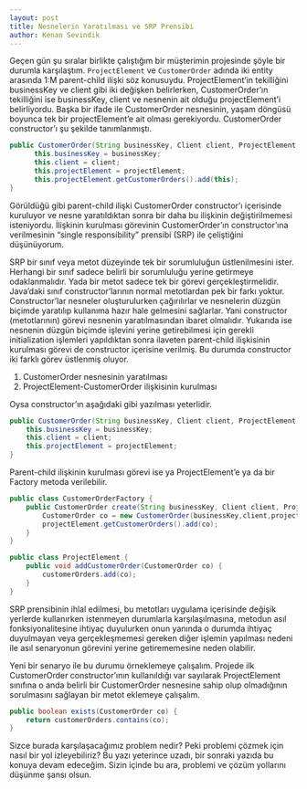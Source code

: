 ```yaml
---
layout: post
title: Nesnelerin Yaratılması ve SRP Prensibi
author: Kenan Sevindik
---
```


Geçen gün şu sıralar birlikte çalıştığım bir müşterimin projesinde şöyle bir durumla karşılaştım. `ProjectElement` ve 
`CustomerOrder` adında iki entity arasında 1:M parent-child ilişki söz konusuydu. ProjectElement’in tekilliğini businessKey 
ve client gibi iki değişken belirlerken, CustomerOrder’ın tekilliğini ise businessKey, client ve nesnenin ait olduğu 
projectElement’i belirliyordu. Başka bir ifade ile CustomerOrder nesnesinin, yaşam döngüsü boyunca tek bir projectElement’e 
ait olması gerekiyordu. CustomerOrder constructor’ı şu şekilde tanımlanmıştı.

```java
public CustomerOrder(String businessKey, Client client, ProjectElement projectElement) {
      this.businessKey = businessKey;
      this.client = client;
      this.projectElement = projectElement;
      this.projectElement.getCustomerOrders().add(this);
}
```

Görüldüğü gibi parent-child ilişki CustomerOrder constructor’ı içerisinde kuruluyor ve nesne yaratıldıktan sonra bir daha 
bu ilişkinin değiştirilmemesi isteniyordu. İlişkinin kurulması görevinin CustomerOrder’ın constructor’ına verilmesinin 
“single responsibility” prensibi (SRP) ile çeliştiğini düşünüyorum.

SRP bir sınıf veya metot düzeyinde tek bir sorumluluğun üstlenilmesini ister. Herhangi bir sınıf sadece belirli bir 
sorumluluğu yerine getirmeye odaklanmalıdır. Yada bir metot sadece tek bir görevi gerçekleştirmelidir. Java’daki sınıf 
constructor’larının normal metotlardan pek bir farkı yoktur. Constructor’lar nesneler oluşturulurken çağırılırlar ve 
nesnelerin düzgün biçimde yaratılıp kullanıma hazır hale gelmesini sağlarlar. Yani constructor (metotlarının) görevi 
nesnenin yaratılmasından ibaret olmalıdır. Yukarıda ise nesnenin düzgün biçimde işlevini yerine getirebilmesi için gerekli 
initialization işlemleri yapıldıktan sonra ilaveten parent-child ilişkisinin kurulması görevi de constructor içerisine 
verilmiş. Bu durumda constructor iki farklı görev üstlenmiş oluyor.

1. CustomerOrder nesnesinin yaratılması
2. ProjectElement-CustomerOrder ilişkisinin kurulması

Oysa constructor’ın aşağıdaki gibi yazılması yeterlidir.

```java
public CustomerOrder(String businessKey, Client client, ProjectElement projectElement) {     
	this.businessKey = businessKey;     
	this.client = client;
	this.projectElement = projectElement; 
}
```


Parent-child ilişkinin kurulması görevi ise ya ProjectElement’e ya da bir Factory metoda verilebilir.

```java
public class CustomerOrderFactory {
    public CustomerOrder create(String businessKey, Client client, ProjectElement projectElement) {
        CustomerOrder co = new CustomerOrder(businessKey,client,projectElement);
        projectElement.getCustomerOrders().add(co);
    }
}

public class ProjectElement {
    public void addCustomerOrder(CustomerOrder co) {
        customerOrders.add(co);
    }
}
```


SRP prensibinin ihlal edilmesi, bu metotları uygulama içerisinde değişik yerlerde kullanırken istenmeyen durumlarla 
karşılaşılmasına, metodun asıl fonksiyonalitesine ihtiyaç duyulurken onun yanında o durumda ihtiyaç duyulmayan veya 
gerçekleşmemesi gereken diğer işlemin yapılması nedeni ile asıl senaryonun görevini yerine getirememesine neden olabilir.

Yeni bir senaryo ile bu durumu örneklemeye çalışalım. Projede ilk CustomerOrder constructor’ının kullanıldığı var sayılarak 
ProjectElement sınıfına o anda belirli bir CustomerOrder nesnesine sahip olup olmadığının sorulmasını sağlayan bir metot 
eklemeye çalışalım.

```java
public boolean exists(CustomerOrder co) {
    return customerOrders.contains(co);
}
```


Sizce burada karşılaşacağımız problem nedir? Peki problemi çözmek için nasıl bir yol izleyebiliriz? Bu yazı yeterince 
uzadı, bir sonraki yazıda bu konuya devam edeceğim. Sizin içinde bu ara, problemi ve çözüm yollarını düşünme şansı olsun.






